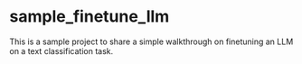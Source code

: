 # sample_finetune_llm

This is a sample project to share a simple walkthrough on finetuning an LLM on a text classification task.

